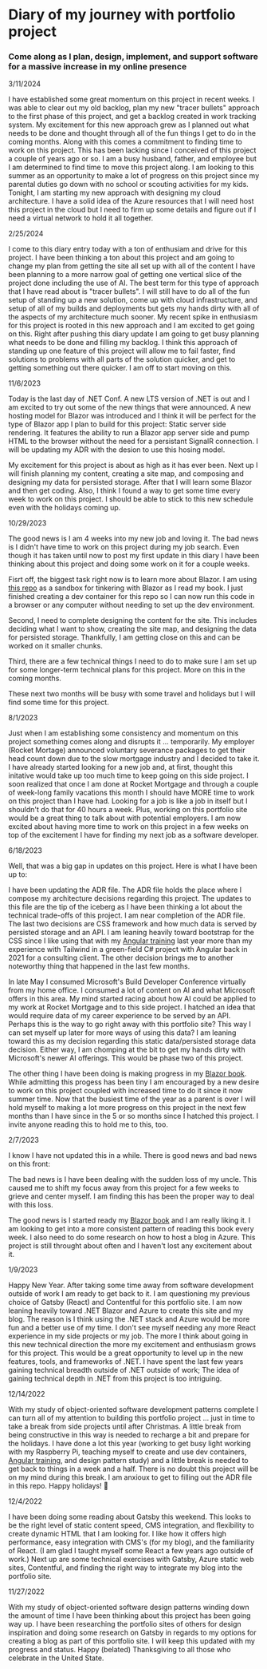 # Diary of my journey with portfolio project

### Come along as I plan, design, implement, and support software for a massive increase in my online presence

3/11/2024

I have established some great momentum on this project in recent weeks. I was able to clear out my old backlog, plan my new "tracer bullets" approach to the first phase of this project, and get a backlog created in work tracking system. My excitement for this new approach grew as I planned out what needs to be done and thought through all of the fun things I get to do in the coming months. Along with this comes a commitment to finding time to work on this project. This has been lacking since I conceived of this project a couple of years ago or so. I am a busy husband, father, and employee but I am determined to find time to move this project along. I am looking to this summer as an opportunity to make a lot of progress on this project since my parental duties go down with no school or scouting activities for my kids.
Tonight, I am starting my new approach with designing my cloud architecture. I have a solid idea of the Azure resources that I will need host this project in the cloud but I need to firm up some details and figure out if I need a virtual network to hold it all together. 

2/25/2024

I come to this diary entry today with a ton of enthusiam and drive for this project. I have been thinking a ton about this project and am going to change my plan from getting the site all set up with all of the content I have been planning to a more narrow goal of getting one vertical slice of the project done including the use of AI. The best term for this type of approach that I have read about is "tracer bullets". I will still have to do all of the fun setup of standing up a new solution, come up with cloud infrastructure, and setup of all of my builds and deployments but gets my hands dirty with all of the aspects of my architecture much sooner. My recent spike in enthusiasm for this project is rooted in this new approach and I am excited to get going on this. Right after pushing this diary update I am going to get busy planning what needs to be done and filling my backlog. I think this approach of standing up one feature of this project will allow me to fail faster, find solutions to problems with all parts of the solution quicker, and get to getting something out there quicker. I am off to start moving on this.

11/6/2023

Today is the last day of .NET Conf. A new LTS version of .NET is out and I am excited to try out some of the new things that were announced. A new hosting model for Blazor was introduced and I think it will be perfect for the type of Blazor app I plan to build for this project: Static server side rendering. It features the ability to run a Blazor app server side and pump HTML to the browser without the need for a persistant SignalR connection. I will be updating my ADR with the desion to use this hosing model.

My excitement for this project is about as high as it has ever been. Next up I will finish planning my content, creating a site map, and composing and designing my data for persisted storage. After that I will learn some Blazor and then get coding. Also, I think I found a way to get some time every week to work on this project. I should be able to stick to this new schedule even with the holidays coming up.

10/29/2023

The good news is I am 4 weeks into my new job and loving it. The bad news is I didn't have time to work on this project during my job search. Even though it has taken until now to post my first update in this diary I have been thinking about this project and doing some work on it for a couple weeks. 

Fisrt off, the biggest task right now is to learn more about Blazor. I am using [this repo](https://github.com/kuehnd96/learning_blazor) as a sandbox for tinkering with Blazor as I read my book. I just finished creating a dev container for this repo so I can now run this code in a browser or any computer without needing to set up the dev environment.

Second, I need to complete designing the content for the site. This includes deciding what I want to show, creating the site map, and designing the data for persisted storage. Thankfully, I am getting close on this and can be worked on it smaller chunks.

Third, there are a few technical things I need to do to make sure I am set up for some longer-term technical plans for this project. More on this in the coming months.

These next two months will be busy with some travel and holidays but I will find some time for this project.

8/1/2023

Just when I am establishing some consistency and momentum on this project something comes along and disrupts it ... temporarily. My employer (Rocket Mortage) announced voluntary severance packages to get their head count down due to the slow mortgage industry and I decided to take it. I have already started looking for a new job and, at first, thought this initative would take up too much time to keep going on this side project. I soon realized that once I am done at Rocket Mortgage and through a couple of week-long family vacations this month I should have MORE time to work on this project than I have had. Looking for a job is like a job in itself but I shouldn't do that for 40 hours a week. Plus, working on this portfolio site would be a great thing to talk about with potential employers. I am now excited about having more time to work on this project in a few weeks on top of the excitement I have for finding my next job as a software developer.

6/18/2023

Well, that was a big gap in updates on this project. Here is what I have been up to:

I have been updating the ADR file. The ADR file holds the place where I compose my architecture decisions regarding this project. The updates to this file are the tip of the iceberg as I have been thinking a lot about the technical trade-offs of this project. I am near completion of the ADR file. The last two decisions are CSS framework and how much data is served by persisted storage and an API. I am leaning heavily toward bootstrap for the CSS since I like using that with my [Angular training](https://github.com/kuehnd96/rocket_hackweek_Q1_2022) last year more than my experience with Tailwind in a green-field C# project with Angular back in 2021 for a consulting client. The other decision brings me to another noteworthy thing that happened in the last few months.

In late May I consumed Microsoft's Build Developer Conference virtually from my home office. I consumed a lot of content on AI and what Microsoft offers in this area. My mind started racing about how AI could be applied to my work at Rocket Mortgage and to this side project. I hatched an idea that would require data of my career experience to be served by an API. Perhaps this is the way to go right away with this portfolio site? This way I can set myself up later for more ways of using this data? I am leaning toward this as my decision regarding this static data/persisted storage data decision. Either way, I am chomping at the bit to get my hands dirty with Microsoft's newer AI offerings. This would be phase two of this project.

The other thing I have been doing is making progress in my [Blazor book](https://www.oreilly.com/library/view/learning-blazor/9781098113230/). While admitting this progess has been tiny I am encouraged by a new desire to work on this project coupled with increased time to do it since it now summer time. Now that the busiest time of the year as a parent is over I will hold myself to making a lot more progress on this project in the next few months than I have since in the 5 or so months since I hatched this project. I invite anyone reading this to hold me to this, too.

2/7/2023

I know I have not updated this in a while. There is good news and bad news on this front:

The bad news is I have been dealing with the sudden loss of my uncle. This caused me to shift my focus away from this project for a few weeks to grieve and center myself. I am finding this has been the proper way to deal with this loss.

The good news is I started ready my [Blazor book](https://www.oreilly.com/library/view/learning-blazor/9781098113230/) and I am really liking it. I am looking to get into a more consistent pattern of reading this book every week. I also need to do some research on how to host a blog in Azure. This project is still throught about often and I haven't lost any excitement about it.

1/9/2023

Happy New Year. After taking some time away from software development outside of work I am ready to get back to it. I am questioning my previous choice of Gatsby (React) and Contentful for this portfolio site. I am now leaning heavily toward .NET Blazor and Azure to create this site and my blog. The reason is I think using the .NET stack and Azure would be more fun and a better use of my time. I don't see myself needing any more React experience in my side projects or my job. The more I think about going in this new technical direction the more my excitement and enthusiasm grows for this project. This would be a great opportunity to level up in the new features, tools, and frameworks of .NET. I have spent the last few years gaining technical breadth outside of .NET outside of work; The idea of gaining technical depth in .NET from this project is too intriguing.  

12/14/2022

With my study of object-oriented software development patterns complete I can turn all of my attention to building this portfolio project ... just in time to take a break from side projects until after Christmas. A little break from being constructive in this way is needed to recharge a bit and prepare for the holidays. I have done a lot this year (working to get busy light working with my Raspberry Pi, teaching myself to create and use dev containers, [Angular training](https://github.com/kuehnd96/rocket_hackweek_Q1_2022), and design pattern study) and a little break is needed to get back to things in a week and a half. There is no doubt this project will be on my mind during this break. I am anxioux to get to filling out the ADR file in this repo. Happy holidays! 🎄 

12/4/2022

I have been doing some reading about Gatsby this weekend. This looks to be the right level of static content speed, CMS integration, and flexibility to create dynamic HTML that I am looking for. I like how it offers high performance, easy integration with CMS's (for my blog), and the familiarity of React. (I am glad I taught myself some React a few years ago outside of work.) Next up are some technical exercises with Gatsby, Azure static web sites, Contentful, and finding the right way to integrate my blog into the portfolio site.

11/27/2022

With my study of object-oriented software design patterns winding down the amount of time I have been thinking about this project has been going way up. I have been researching the portfolio sites of others for design inspiration and doing some research on Gatsby in regards to my options for creating a blog as part of this portfolio site. I will keep this updated with my progress and status. Happy (belated) Thanksgiving to all those who celebrate in the United State.
